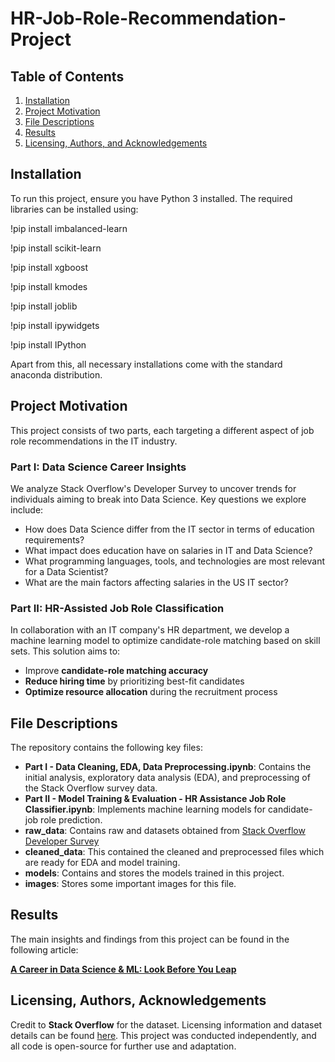 # HR-Job-Role-Recommendation-Project

## Table of Contents
1. [Installation](#installation)
2. [Project Motivation](#motivation)
3. [File Descriptions](#files)
4. [Results](#results)
5. [Licensing, Authors, and Acknowledgements](#licensing)

## Installation <a name="installation"></a>

To run this project, ensure you have Python 3 installed. The required libraries can be installed using:

!pip install imbalanced-learn

!pip install scikit-learn

!pip install xgboost

!pip install kmodes

!pip install joblib

!pip install ipywidgets

!pip install IPython

Apart from this, all necessary installations come with the standard anaconda distribution.

## Project Motivation <a name="motivation"></a>

This project consists of two parts, each targeting a different aspect of job role recommendations in the IT industry.

### **Part I: Data Science Career Insights**
We analyze Stack Overflow's Developer Survey to uncover trends for individuals aiming to break into Data Science. Key questions we explore include:

- How does Data Science differ from the IT sector in terms of education requirements?
- What impact does education have on salaries in IT and Data Science?
- What programming languages, tools, and technologies are most relevant for a Data Scientist?
- What are the main factors affecting salaries in the US IT sector?

### **Part II: HR-Assisted Job Role Classification**
In collaboration with an IT company's HR department, we develop a machine learning model to optimize candidate-role matching based on skill sets. This solution aims to:

- Improve **candidate-role matching accuracy**  
- **Reduce hiring time** by prioritizing best-fit candidates  
- **Optimize resource allocation** during the recruitment process  

## File Descriptions <a name="files"></a>

The repository contains the following key files:

- **Part I - Data Cleaning, EDA, Data Preprocessing.ipynb**: Contains the initial analysis, exploratory data analysis (EDA), and preprocessing of the Stack Overflow survey data.
- **Part II - Model Training & Evaluation - HR Assistance Job Role Classifier.ipynb**: Implements machine learning models for candidate-job role prediction.
- **raw_data**: Contains raw and datasets obtained from [Stack Overflow Developer Survey](https://survey.stackoverflow.co/)
- **cleaned_data**: This contained the cleaned and preprocessed files which are ready for EDA and model training.
- **models**: Contains and stores the models trained in this project.
- **images**: Stores some important images for this file.

## Results <a name="results"></a>

The main insights and findings from this project can be found in the following article:

[**A Career in Data Science & ML: Look Before You Leap**](https://medium.com/@frasermfernandes/a-career-in-data-science-ml-look-before-you-leap-95dfedc1d250)

## Licensing, Authors, Acknowledgements <a name="licensing"></a>

Credit to **Stack Overflow** for the dataset. Licensing information and dataset details can be found [here](https://survey.stackoverflow.co/). This project was conducted independently, and all code is open-source for further use and adaptation.
